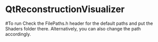 # QtReconstructionVisualizer


#To run
Check the FilePaths.h header for the default paths and put the Shaders folder there. Alternatively, you can also change the path accordingly.
